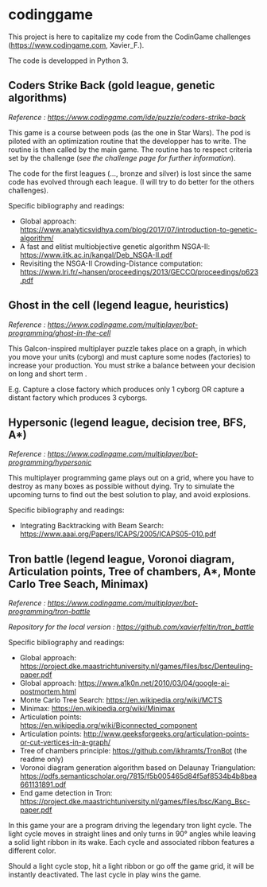 # codinggame

This project is here to capitalize my code from the CodinGame challenges (https://www.codingame.com, Xavier_F.).

The code is developped in Python 3.

## Coders Strike Back (gold league, genetic algorithms)
*Reference : https://www.codingame.com/ide/puzzle/coders-strike-back*

This game is a course between pods (as the one in Star Wars). The pod is piloted with an optimization routine that the developper has to write. The routine is then called by the main game. The routine has to respect criteria set by the challenge (*see the challenge page for further information*).
 
The code for the first leagues (..., bronze and silver) is lost since the same code has evolved through each league. (I will try to do better for the others challenges).

Specific bibliography and readings:
  - Global approach: https://www.analyticsvidhya.com/blog/2017/07/introduction-to-genetic-algorithm/ 
  - A fast and elitist multiobjective genetic algorithm NSGA-II: https://www.iitk.ac.in/kangal/Deb_NSGA-II.pdf
  - Revisiting the NSGA-II Crowding-Distance computation: https://www.lri.fr/~hansen/proceedings/2013/GECCO/proceedings/p623.pdf

## Ghost in the cell (legend league, heuristics)
*Reference : https://www.codingame.com/multiplayer/bot-programming/ghost-in-the-cell*

This Galcon-inspired multiplayer puzzle takes place on a graph, in which you move your units (cyborg) and must capture some nodes (factories) to increase your production. You must strike a balance between your decision on long and short term .

E.g. Capture a close factory which produces only 1 cyborg OR capture a distant factory which produces 3 cyborgs.

## Hypersonic (legend league, decision tree, BFS, A*)
*Reference : https://www.codingame.com/multiplayer/bot-programming/hypersonic*

This multiplayer programming game plays out on a grid, where you have to destroy as many boxes as possible without dying. Try to simulate the upcoming turns to find out the best solution to play, and avoid explosions.

Specific bibliography and readings:
  - Integrating Backtracking with Beam Search: https://www.aaai.org/Papers/ICAPS/2005/ICAPS05-010.pdf

## Tron battle (legend league, Voronoi diagram, Articulation points, Tree of chambers, A*, Monte Carlo Tree Seach, Minimax)
*Reference : https://www.codingame.com/multiplayer/bot-programming/tron-battle*

*Repository for the local version : https://github.com/xavierfeltin/tron_battle*

Specific bibliography and readings:
  - Global approach: https://project.dke.maastrichtuniversity.nl/games/files/bsc/Denteuling-paper.pdf
  - Global approach: https://www.a1k0n.net/2010/03/04/google-ai-postmortem.html
  - Monte Carlo Tree Search: https://en.wikipedia.org/wiki/MCTS
  - Minimax: https://en.wikipedia.org/wiki/Minimax
  - Articulation points: https://en.wikipedia.org/wiki/Biconnected_component
  - Articulation points: http://www.geeksforgeeks.org/articulation-points-or-cut-vertices-in-a-graph/
  - Tree of chambers principle: https://github.com/ikhramts/TronBot (the readme only)
  - Voronoi diagram generation algorithm based on Delaunay Triangulation: https://pdfs.semanticscholar.org/7815/f5b005465d84f5af8534b4b8bea661131891.pdf 
  - End game detection in Tron: https://project.dke.maastrichtuniversity.nl/games/files/bsc/Kang_Bsc-paper.pdf
  
  
In this game your are a program driving the legendary tron light cycle. The light cycle moves in straight lines and only turns in 90° angles while leaving a solid light ribbon in its wake. Each cycle and associated ribbon features a different color.

Should a light cycle stop, hit a light ribbon or go off the game grid, it will be instantly deactivated. The last cycle in play wins the game.
